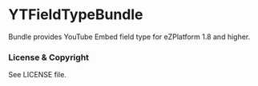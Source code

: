 # YTFieldTypeBundle
Bundle provides YouTube Embed field type for eZPlatform 1.8 and higher.

### License & Copyright
See LICENSE file.